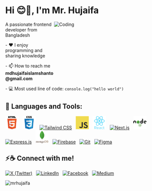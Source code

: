 <h1>Hi 😊👋, I'm Mr. Hujaifa</h1> 

<img align="right" alt="Coding" width="350" height="200" src="https://streamable.com/86f6y4"/>

<p>A passionate frontend developer from Bangladesh</p>
<p>- ♥️ I enjoy programming and sharing knowledge</p>
<p>- 📫 How to reach me <b>mdhujaifaislamshanto@gmail.com</b></p>
<p>- 💻 Most used line of code: <code>console.log("hello world")</code></p>

<h2>🚀 Languages and Tools:</h2>

<p>
  <!-- Frontend -->
  <a target="_blank" href="https://developer.mozilla.org/en-US/docs/Web/HTML" style="display: inline-block; margin-right:8px;">
    <img src="https://raw.githubusercontent.com/devicons/devicon/master/icons/html5/html5-original-wordmark.svg" alt="HTML5" width="42" height="42" />
  </a>
  <a target="_blank" href="https://developer.mozilla.org/en-US/docs/Web/CSS" style="display: inline-block; margin-right:8px;">
    <img src="https://raw.githubusercontent.com/devicons/devicon/master/icons/css3/css3-original-wordmark.svg" alt="CSS3" width="42" height="42" />
  </a>
  <a target="_blank" href="https://tailwindcss.com/" style="display: inline-block; margin-right:8px;">
    <img src="https://www.vectorlogo.zone/logos/tailwindcss/tailwindcss-icon.svg" alt="Tailwind CSS" width="42" height="42" />
  </a>
  <a target="_blank" href="https://developer.mozilla.org/en-US/docs/Web/JavaScript" style="display: inline-block; margin-right:8px;">
    <img src="https://raw.githubusercontent.com/devicons/devicon/master/icons/javascript/javascript-original.svg" alt="JavaScript" width="42" height="42" />
  </a>
  <a target="_blank" href="https://reactjs.org/" style="display: inline-block; margin-right:8px;">
    <img src="https://raw.githubusercontent.com/devicons/devicon/master/icons/react/react-original-wordmark.svg" alt="React" width="42" height="42" />
  </a>
  <a target="_blank" href="https://nextjs.org/" style="display: inline-block; margin-right:8px;">
    <img src="https://cdn.worldvectorlogo.com/logos/next-js.svg" alt="Next.js" width="42" height="42" />
  </a>

  <!-- Backend -->
  <a target="_blank" href="https://nodejs.org/" style="display: inline-block; margin-right:8px;">
    <img src="https://raw.githubusercontent.com/devicons/devicon/master/icons/nodejs/nodejs-original-wordmark.svg" alt="Node.js" width="42" height="42" />
  </a>
  <a target="_blank" href="https://expressjs.com/" style="display: inline-block; margin-right:8px;">
    <img src="https://cdn.worldvectorlogo.com/logos/express-109.svg" alt="Express.js" width="42" height="42" />
  </a>
  <a target="_blank" href="https://www.mongodb.com/" style="display: inline-block; margin-right:8px;">
    <img src="https://raw.githubusercontent.com/devicons/devicon/master/icons/mongodb/mongodb-original-wordmark.svg" alt="MongoDB" width="42" height="42" />
  </a>

  <!-- Tools & Platforms -->
  <a target="_blank" href="https://firebase.google.com/" style="display: inline-block; margin-right:8px;">
    <img src="https://cdn.worldvectorlogo.com/logos/firebase-1.svg" alt="Firebase" width="42" height="42" />
  </a>
  <a target="_blank" href="https://git-scm.com/" style="display: inline-block; margin-right:8px;">
    <img src="https://www.vectorlogo.zone/logos/git-scm/git-scm-icon.svg" alt="Git" width="42" height="42" />
  </a>
  <a target="_blank" href="https://www.figma.com/" style="display: inline-block; margin-right:8px;">
    <img src="https://www.vectorlogo.zone/logos/figma/figma-icon.svg" alt="Figma" width="42" height="42" />
  </a>
</p>

<h2>⚡️☕ Connect with me!</h2>

<p>
  <a target="_blank" href="https://x.com/Crypto__Working" style="display: inline-block; margin-right:8px;">
    <img src="https://img.shields.io/badge/twitter-x?style=for-the-badge&logo=x&logoColor=white&color=%230f1419" alt="X (Twitter)" />
  </a>
  <a target="_blank" href="https://www.linkedin.com/in/mrhujaifa" style="display: inline-block; margin-right:8px;">
    <img src="https://img.shields.io/badge/linkedin-logo?style=for-the-badge&logo=linkedin&logoColor=white&color=%230a77b6" alt="LinkedIn" />
  </a>
  <a target="_blank" href="https://www.facebook.com/mrhujaifa0" style="display: inline-block; margin-right:8px;">
    <img src="https://img.shields.io/badge/facebook-logo?style=for-the-badge&logo=facebook&logoColor=white&color=%230866ff" alt="Facebook" />
  </a>
  <a target="_blank" href="https://medium.com/@mr_hujaifa" style="display: inline-block; margin-right:8px;">
    <img src="https://img.shields.io/badge/medium-logo?style=for-the-badge&logo=medium&logoColor=white&color=black" alt="Medium" />
  </a>
</p>

<p>
  <img src="https://github-readme-stats.vercel.app/api/top-langs?username=mrhujaifa&show_icons=true&locale=en&layout=compact" alt="mrhujaifa" />
</p>
